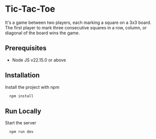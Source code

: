 # Tic-Tac-Toe

It's a game between two players, each marking a square on a 3x3 board. The first player to mark three consecutive squares in a row, column, or diagonal of the board wins the game.


## Prerequisites

- Node JS v22.15.0 or above


## Installation

Install the project with npm

```bash
  npm install
```
    
## Run Locally

Start the server

```bash
  npm run dev
```

